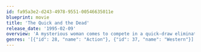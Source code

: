 ```yaml
---
id: fa95a3e2-d243-4978-9551-00546635011e
blueprint: movie
title: 'The Quick and the Dead'
release_date: '1995-02-09'
overview: 'A mysterious woman comes to compete in a quick-draw elimination tournament, in a town taken over by a notorious gunman.'
genres: '[{"id": 28, "name": "Action"}, {"id": 37, "name": "Western"}]'
---
```

